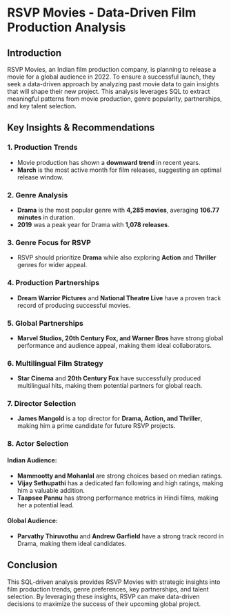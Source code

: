 # RSVP Movies - Data-Driven Film Production Analysis

## Introduction
RSVP Movies, an Indian film production company, is planning to release a movie for a global audience in 2022. To ensure a successful launch, they seek a data-driven approach by analyzing past movie data to gain insights that will shape their new project. This analysis leverages SQL to extract meaningful patterns from movie production, genre popularity, partnerships, and key talent selection.

## Key Insights & Recommendations

### 1. Production Trends
- Movie production has shown a **downward trend** in recent years.
- **March** is the most active month for film releases, suggesting an optimal release window.

### 2. Genre Analysis
- **Drama** is the most popular genre with **4,285 movies**, averaging **106.77 minutes** in duration.
- **2019** was a peak year for Drama with **1,078 releases**.

### 3. Genre Focus for RSVP
- RSVP should prioritize **Drama** while also exploring **Action** and **Thriller** genres for wider appeal.

### 4. Production Partnerships
- **Dream Warrior Pictures** and **National Theatre Live** have a proven track record of producing successful movies.

### 5. Global Partnerships
- **Marvel Studios, 20th Century Fox, and Warner Bros** have strong global performance and audience appeal, making them ideal collaborators.

### 6. Multilingual Film Strategy
- **Star Cinema** and **20th Century Fox** have successfully produced multilingual hits, making them potential partners for global reach.

### 7. Director Selection
- **James Mangold** is a top director for **Drama, Action, and Thriller**, making him a prime candidate for future RSVP projects.

### 8. Actor Selection
#### Indian Audience:
- **Mammootty and Mohanlal** are strong choices based on median ratings.
- **Vijay Sethupathi** has a dedicated fan following and high ratings, making him a valuable addition.
- **Taapsee Pannu** has strong performance metrics in Hindi films, making her a potential lead.

#### Global Audience:
- **Parvathy Thiruvothu** and **Andrew Garfield** have a strong track record in Drama, making them ideal candidates.

## Conclusion
This SQL-driven analysis provides RSVP Movies with strategic insights into film production trends, genre preferences, key partnerships, and talent selection. By leveraging these insights, RSVP can make data-driven decisions to maximize the success of their upcoming global project.

